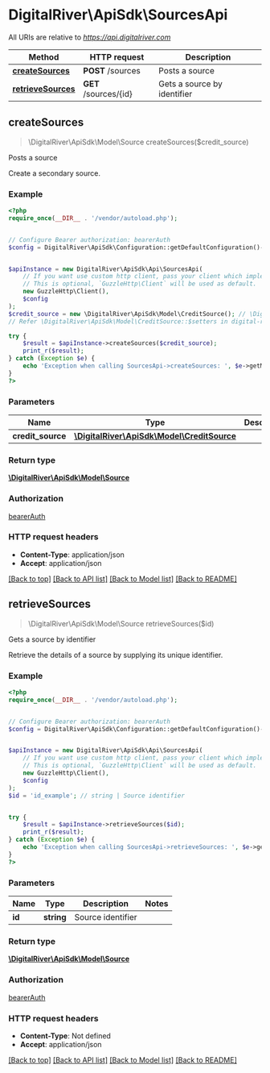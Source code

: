 # DigitalRiver\ApiSdk\SourcesApi

All URIs are relative to *https://api.digitalriver.com*

Method | HTTP request | Description
------------- | ------------- | -------------
[**createSources**](SourcesApi.md#createSources) | **POST** /sources | Posts a source
[**retrieveSources**](SourcesApi.md#retrieveSources) | **GET** /sources/{id} | Gets a source by identifier



## createSources

> \DigitalRiver\ApiSdk\Model\Source createSources($credit_source)

Posts a source

Create a secondary source.

### Example

```php
<?php
require_once(__DIR__ . '/vendor/autoload.php');


// Configure Bearer authorization: bearerAuth
$config = DigitalRiver\ApiSdk\Configuration::getDefaultConfiguration()->setAccessToken('YOUR_ACCESS_TOKEN');


$apiInstance = new DigitalRiver\ApiSdk\Api\SourcesApi(
    // If you want use custom http client, pass your client which implements `GuzzleHttp\ClientInterface`.
    // This is optional, `GuzzleHttp\Client` will be used as default.
    new GuzzleHttp\Client(),
    $config
);
$credit_source = new \DigitalRiver\ApiSdk\Model\CreditSource(); // \DigitalRiver\ApiSdk\Model\CreditSource | 
// Refer \DigitalRiver\ApiSdk\Model\CreditSource::$setters in digital-river-php/lib/Model/CreditSource.php to set the properties.

try {
    $result = $apiInstance->createSources($credit_source);
    print_r($result);
} catch (Exception $e) {
    echo 'Exception when calling SourcesApi->createSources: ', $e->getMessage(), PHP_EOL;
}
?>
```

### Parameters


Name | Type | Description  | Notes
------------- | ------------- | ------------- | -------------
 **credit_source** | [**\DigitalRiver\ApiSdk\Model\CreditSource**](../Model/CreditSource.md)|  | [optional]

### Return type

[**\DigitalRiver\ApiSdk\Model\Source**](../Model/Source.md)

### Authorization

[bearerAuth](../../README.md#bearerAuth)

### HTTP request headers

- **Content-Type**: application/json
- **Accept**: application/json

[[Back to top]](#) [[Back to API list]](../../README.md#documentation-for-api-endpoints)
[[Back to Model list]](../../README.md#documentation-for-models)
[[Back to README]](../../README.md)


## retrieveSources

> \DigitalRiver\ApiSdk\Model\Source retrieveSources($id)

Gets a source by identifier

Retrieve the details of a source by supplying its unique identifier.

### Example

```php
<?php
require_once(__DIR__ . '/vendor/autoload.php');


// Configure Bearer authorization: bearerAuth
$config = DigitalRiver\ApiSdk\Configuration::getDefaultConfiguration()->setAccessToken('YOUR_ACCESS_TOKEN');


$apiInstance = new DigitalRiver\ApiSdk\Api\SourcesApi(
    // If you want use custom http client, pass your client which implements `GuzzleHttp\ClientInterface`.
    // This is optional, `GuzzleHttp\Client` will be used as default.
    new GuzzleHttp\Client(),
    $config
);
$id = 'id_example'; // string | Source identifier


try {
    $result = $apiInstance->retrieveSources($id);
    print_r($result);
} catch (Exception $e) {
    echo 'Exception when calling SourcesApi->retrieveSources: ', $e->getMessage(), PHP_EOL;
}
?>
```

### Parameters


Name | Type | Description  | Notes
------------- | ------------- | ------------- | -------------
 **id** | **string**| Source identifier |

### Return type

[**\DigitalRiver\ApiSdk\Model\Source**](../Model/Source.md)

### Authorization

[bearerAuth](../../README.md#bearerAuth)

### HTTP request headers

- **Content-Type**: Not defined
- **Accept**: application/json

[[Back to top]](#) [[Back to API list]](../../README.md#documentation-for-api-endpoints)
[[Back to Model list]](../../README.md#documentation-for-models)
[[Back to README]](../../README.md)

